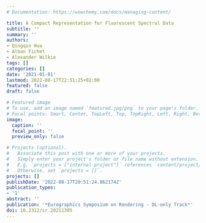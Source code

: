 ```yaml
---
# Documentation: https://wowchemy.com/docs/managing-content/

title: A Compact Representation for Fluorescent Spectral Data
subtitle: ''
summary: ''
authors:
- Qingqin Hua
- Alban Fichet
- Alexander Wilkie
tags: []
categories: []
date: '2021-01-01'
lastmod: 2022-08-17T22:51:25+02:00
featured: false
draft: false

# Featured image
# To use, add an image named `featured.jpg/png` to your page's folder.
# Focal points: Smart, Center, TopLeft, Top, TopRight, Left, Right, BottomLeft, Bottom, BottomRight.
image:
  caption: ''
  focal_point: ''
  preview_only: false

# Projects (optional).
#   Associate this post with one or more of your projects.
#   Simply enter your project's folder or file name without extension.
#   E.g. `projects = ["internal-project"]` references `content/project/deep-learning/index.md`.
#   Otherwise, set `projects = []`.
projects: []
publishDate: '2022-08-17T20:51:24.862174Z'
publication_types:
- '1'
abstract: ''
publication: '*Eurographics Symposium on Rendering - DL-only Track*'
doi: 10.2312/sr.20211305
---
```

